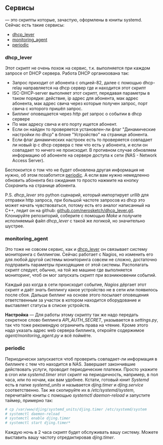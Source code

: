 ## Сервисы
&mdash; это скрипты которые, зачастую, оформлены в юниты systemd.
Сейчас есть такие сервисы:
* [dhcp_lever](#dhcp_lever)
* [monitoring_agent](#monitoring_agent)
* [periodic](#periodic)


### dhcp_lever
Этот скрипт не очень похож на сервис, т.к. выполняется при каждом запросе от DHCP сервера.
Работа DHCP организована так:
- Запрос приходит от абонента с опцией-82, далее с помощью dhcp-relay направляется на dhcp сервер где
и находится этот скрипт
- ISC-DHCP-server выполняет этот скрипт, передавая параметры в таком порядке: действие, ip адрес для
абонента, мак адрес абонента, мак адрес свича через которые получен запрос, порт свича с которого пришёл запрос.
- Биллинг оповещается через *http get* запрос о событии в dhcp сервере
- По мак адресу свича и его порту ищется абонент.
- Если он найден то проверяется установлен-ли флаг "Динамические настройки по dhcp" в блоке "Устройство"
на странице абонента.
- Если флаг динамических настроек есть то проверяется совпадает ли новый ip с dhcp сервера с тем что есть у
абонента, и если он совпадает то ничего не происходит. В противном случае обновляем информацию об абоненте на
сервере доступа к сети (NAS - Network Access Server).

Беспокоится о том что не будет обновлена другая информация не нужно, об этом позаботится [periodic](#periodic).
А если вам нужно немедленно обновить абонента без ожидания то просто нажмите на кнопку *Сохранить* на странице абонента.

P.S. *dhcp_lever* это python сценарий, который импортирует *urllib* для отправки http запроса, при большой частоте
запросов из dhcp это может начать чувствоваться, потому есть его аналог написанный на C++, ледит он на github:
[github.com/nerosketch/dhcp_lever.git](https://github.com/nerosketch/dhcp_lever.git). Клонируйте репозиторий, соберите
с помощью *Make* и получите исполняемый файл *dhcp_lever* с такой же логикой, но значительно шустрее.

### monitoring_agent
Это тоже не совсем сервис, как и [dhcp_lever](#dhcp_lever) он связывает систему мониторинга с биллингом. Сейчас работает
с Nagios, но изменить его для любой другой системы мониторинга совсем не сложно, достаточно подправить параметры
приходящиие от этой системы. Располагать скрипт следует, обычно, на той же машине где выполняется мониторинг, чтоб он мог
запускать скрипт при возникновении событий.

Каждый раз когда в сети происходит событие, *Nagios* дёргает этот скрипт и даёт знать биллингу какое устройство
не в сети или появилось после сбоя. Дальше биллинг на основе этого посылает оповещения ответственным за участок в
котором находится оборудование и выставляет статусы в списке устройств.

**Настройка** &mdash; Для работы этому скрипту так же надо передать секретное слово биллинга *API_AUTH_SECRET*,
указывается в *settings.py*, так что тоже рекомендую ограничить права на чтение. Кроме этого надо указать адрес web
сервера биллинга, откройте содержимое *agent/monitoring_agent.py* и всё поймёте.


### periodic
Периодически запускается чтоб проверить совпадает-ли информация в биллинге с тем что находится в NAS.
Завершает закончившие действовать услуги, проводит периодические платежи.
Просто укажите в cron или *systemd.timer* этот скрипт на периодичность, например, в пол часа, или по ночам,
как вам удобнее. Кстати, готовый юнит *Systemd* есть в папке *systemd_units* и называется *djing.timer* и *djing.service*
соответственно. Так же скопируйте их в */etc/systemd/system*, перечитайте юниты с помощью *systemctl daemon-reload* и
запустите таймер, примерно так:
```bash
# cp /var/www/djing/systemd_units/djing.timer /etc/systemd/system
# systemctl daemon-reload
# systemctl enable djing.timer
# systemctl start djing.timer*
```
Каждую ночь в 2 часа скрипт будет обслуживать вашу систему. Можете выставить вашу частоту отредактировав *djing.timer*.
